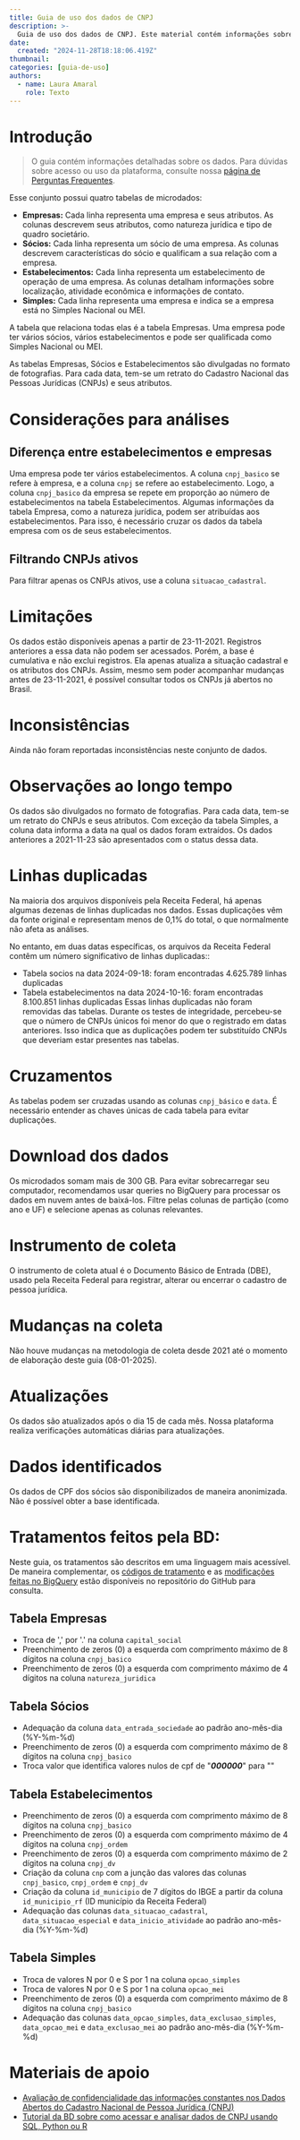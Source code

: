 ```yaml
---
title: Guia de uso dos dados de CNPJ
description: >-
  Guia de uso dos dados de CNPJ. Este material contém informações sobre as variáveis mais importantes, perguntas frequentes e exemplos de uso do conjunto da RAIS 
date:
  created: "2024-11-28T18:18:06.419Z"
thumbnail: 
categories: [guia-de-uso]
authors:
  - name: Laura Amaral
    role: Texto
---
```


# Introdução

> O guia contém informações detalhadas sobre os dados. Para dúvidas sobre acesso ou uso da plataforma, consulte nossa [página de Perguntas Frequentes](/faq).

Esse conjunto possui quatro tabelas de microdados:  
- **Empresas:** Cada linha representa uma empresa e seus atributos. As colunas descrevem seus atributos, como natureza jurídica e tipo de quadro societário. 
- **Sócios:** Cada linha representa um sócio de uma empresa. As colunas descrevem características do sócio e qualificam a sua relação com a empresa.
- **Estabelecimentos:** Cada linha representa um estabelecimento de operação de uma empresa. As colunas detalham informações sobre localização, atividade econômica e informações de contato.
- **Simples:** Cada linha representa uma empresa e indica se a empresa está no Simples Nacional ou MEI.  

A tabela que relaciona todas elas é a tabela Empresas. Uma empresa pode ter vários sócios, vários estabelecimentos e pode ser qualificada como Simples Nacional ou MEI. 

As tabelas Empresas, Sócios e Estabelecimentos são divulgadas no formato de fotografias. Para cada data, tem-se um retrato do Cadastro Nacional das Pessoas Jurídicas (CNPJs) e seus atributos.

# Considerações para análises
## Diferença entre estabelecimentos e empresas
Uma empresa pode ter vários estabelecimentos. A coluna `cnpj_basico` se refere à empresa, e a coluna `cnpj` se refere ao estabelecimento. Logo, a coluna `cnpj_basico` da empresa se repete em proporção ao número de estabelecimentos na tabela Estabelecimentos. Algumas informações da tabela Empresa, como a natureza jurídica, podem ser atribuídas aos estabelecimentos. Para isso, é necessário cruzar os dados da tabela empresa com os de seus estabelecimentos.

## Filtrando CNPJs ativos
Para filtrar apenas os CNPJs ativos, use a coluna `situacao_cadastral`.

# Limitações
Os dados estão disponíveis apenas a partir de 23-11-2021. Registros anteriores a essa data não podem ser acessados. Porém, a base é cumulativa e não exclui registros. Ela apenas atualiza a situação cadastral e os atributos dos CNPJs. Assim, mesmo sem poder acompanhar mudanças antes de 23-11-2021, é possível consultar todos os CNPJs já abertos no Brasil.

# Inconsistências
Ainda não foram reportadas inconsistências neste conjunto de dados.

# Observações ao longo tempo
Os dados são divulgados no formato de fotografias. Para cada data, tem-se um retrato do CNPJs e seus atributos. Com exceção da tabela Simples, a coluna data informa a data na qual os dados foram extraídos. Os dados anteriores a 2021-11-23 são apresentados com o status dessa data.

# Linhas duplicadas
Na maioria dos arquivos disponíveis pela Receita Federal, há apenas algumas dezenas de linhas duplicadas nos dados. Essas duplicações vêm da fonte original e representam menos de 0,1% do total, o que normalmente não afeta as análises.

No entanto, em duas datas específicas, os arquivos da Receita Federal contêm um número significativo de linhas duplicadas::
  - Tabela socios na data 2024-09-18: foram encontradas 4.625.789 linhas duplicadas
  - Tabela estabelecimentos na data 2024-10-16: foram encontradas 8.100.851 linhas duplicadas
Essas linhas duplicadas não foram removidas das tabelas. Durante os testes de integridade, percebeu-se que o número de CNPJs únicos foi menor do que o registrado em datas anteriores. Isso indica que as duplicações podem ter substituído CNPJs que deveriam estar presentes nas tabelas.

# Cruzamentos
As tabelas podem ser cruzadas usando as colunas `cnpj_básico` e `data`.  É necessário entender as chaves únicas de cada tabela para evitar duplicações.

# Download dos dados
Os microdados somam mais de 300 GB. Para evitar sobrecarregar seu computador, recomendamos usar queries no BigQuery para processar os dados em nuvem antes de baixá-los. Filtre pelas colunas de partição (como ano e UF) e selecione apenas as colunas relevantes.

# Instrumento de coleta
O instrumento de coleta atual é o Documento Básico de Entrada (DBE), usado pela Receita Federal para registrar, alterar ou encerrar o cadastro de pessoa jurídica.
  
# Mudanças na coleta
Não houve mudanças na metodologia de coleta desde 2021 até o momento de elaboração deste guia (08-01-2025).

# Atualizações
Os dados são atualizados após o dia 15 de cada mês. Nossa plataforma realiza verificações automáticas diárias para atualizações.

# Dados identificados
Os dados de CPF dos sócios são disponibilizados de maneira anonimizada. Não é possível obter a base identificada. 

# Tratamentos feitos pela BD:
Neste guia, os tratamentos são descritos em uma linguagem mais acessível. De maneira complementar, os [códigos de tratamento](https://github.com/basedosdados/pipelines/blob/main/pipelines/datasets/br_me_cnpj/tasks.py#L50C1-L50C74) e as [modificações feitas no BigQuery](https://github.com/basedosdados/queries-basedosdados/tree/main/models/br_me_cnpj) estão disponíveis no repositório do GitHub para consulta.

## Tabela Empresas
- Troca de ',' por '.' na coluna `capital_social`
- Preenchimento de zeros (0) a esquerda com comprimento máximo de 8 dígitos na coluna `cnpj_basico`
- Preenchimento de zeros (0) a esquerda com comprimento máximo de 4 dígitos na coluna `natureza_juridica`

## Tabela Sócios
- Adequação da coluna `data_entrada_sociedade` ao padrão ano-mês-dia (%Y-%m-%d)
- Preenchimento de zeros (0) a esquerda com comprimento máximo de 8 dígitos na coluna `cnpj_basico`
- Troca valor que identifica valores nulos de cpf de "***000000***" para ""

## Tabela Estabelecimentos
- Preenchimento de zeros (0) a esquerda com comprimento máximo de 8 dígitos na coluna `cnpj_basico`
- Preenchimento de zeros (0) a esquerda com comprimento máximo de 4 dígitos na coluna `cnpj_ordem`
- Preenchimento de zeros (0) a esquerda com comprimento máximo de 2 dígitos na coluna `cnpj_dv`
- Criação da coluna `cnp` com a junção das valores das colunas `cnpj_basico`, `cnpj_ordem` e `cnpj_dv`
- Criação da coluna `id_municipio` de 7 dígitos do IBGE a partir da coluna `id_municipio_rf` (ID município da Receita Federal)
- Adequação das colunas `data_situacao_cadastral`, `data_situacao_especial` e `data_inicio_atividade` ao padrão ano-mês-dia (%Y-%m-%d)

## Tabela Simples
- Troca de valores N por 0 e S por 1 na coluna `opcao_simples`
- Troca de valores N por 0 e S por 1 na coluna `opcao_mei`
- Preenchimento de zeros (0) a esquerda com comprimento máximo de 8 dígitos na coluna `cnpj_basico`
- Adequação das colunas `data_opcao_simples`, `data_exclusao_simples`, `data_opcao_mei` e `data_exclusao_mei` ao padrão ano-mês-dia (%Y-%m-%d)



# Materiais de apoio
* [Avaliação de confidencialidade das informações constantes nos Dados Abertos do Cadastro Nacional de Pessoa Jurídica (CNPJ)](https://www.gov.br/receitafederal/dados/nota-cocad-rfb-86-2024.pdf/)
* [Tutorial da BD sobre como acessar e analisar dados de CNPJ usando SQL, Python ou R](https://www.youtube.com/watch?v=WQruVEizTlc&t=1782s)